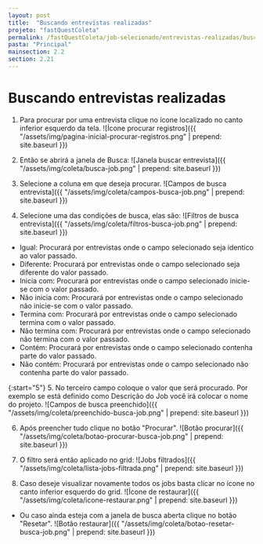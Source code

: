 ```yaml
---
layout: post
title:  "Buscando entrevistas realizadas"
projeto: "fastQuestColeta"
permalink: /fastQuestColeta/job-selecionado/entrevistas-realizadas/buscando-entrevistas-realizadas
pasta: "Principal"
mainsection: 2.2
section: 2.21
---
```


# Buscando entrevistas realizadas

1. Para procurar por uma entrevista clique no ícone <i class="fa fa-search" style="color: #ff892a!important"></i> localizado no canto inferior esquerdo da tela.
![Ícone procurar registros]({{ "/assets/img/pagina-inicial-procurar-registros.png" | prepend: site.baseurl }})

2. Então se abrirá a janela de Busca:
![Janela buscar entrevista]({{ "/assets/img/coleta/busca-job.png" | prepend: site.baseurl }})

3. Selecione a coluna em que deseja procurar.
![Campos de busca entrevista]({{ "/assets/img/coleta/campos-busca-job.png" | prepend: site.baseurl }})

4. Selecione uma das condições de busca, elas são:
![Filtros de busca entrevista]({{ "/assets/img/coleta/filtros-busca-job.png" | prepend: site.baseurl }})

- Igual: Procurará por entrevistas onde o campo selecionado seja identico ao valor passado.
- Diferente: Procurará por entrevistas onde o campo selecionado seja diferente do valor passado.
- Inicia com: Procurará por entrevistas onde o campo selecionado inicie-se com o valor passado.
- Não inicia com: Procurará por entrevistas onde o campo selecionado não inicie-se com o valor passado.
- Termina com: Procurará por entrevistas onde o campo selecionado termina com o valor passado.
- Não termina com: Procurará por entrevistas onde o campo selecionado não termina com o valor passado.
- Contém: Procurará por entrevistas onde o campo selecionado contenha parte do valor passado.
- Não contém: Procurará por entrevistas onde o campo selecionado não contenha parte do valor passado.

{:start="5"}
5. No terceiro campo coloque o valor que será procurado.  Por exemplo se está definido como Descrição do Job você irá colocar o nome do projeto.
![Campos de busca preenchido]({{ "/assets/img/coleta/preenchido-busca-job.png" | prepend: site.baseurl }})

6. Após preencher tudo clique no botão "Procurar".
![Botão procurar]({{ "/assets/img/coleta/botao-procurar-busca-job.png" | prepend: site.baseurl }})

7. O filtro será então aplicado no grid:
![Jobs filtrados]({{ "/assets/img/coleta/lista-jobs-filtrada.png" | prepend: site.baseurl }})

8. Caso deseje visualizar novamente todos os jobs basta clicar no ícone <i class="fa fa-refresh" style="color: #00B0A9!important"></i> no canto inferior esquerdo do grid. 
![Ícone de restaurar]({{ "/assets/img/coleta/icone-restaurar.png" | prepend: site.baseurl }})

- Ou caso ainda esteja com a janela de busca aberta clique no botão "Resetar".
![Botão restaurar]({{ "/assets/img/coleta/botao-resetar-busca-job.png" | prepend: site.baseurl }})

